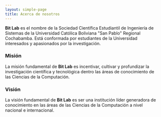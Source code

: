 ```yaml
---
layout: simple-page
title: Acerca de nosotros
---
```


**Bit Lab** es el nombre de la Sociedad Científica Estudiantil de Ingeniería de Sistemas de la Universidad Católica Boliviana "San Pablo" Regional Cochabamba. Está conformada por estudiantes de la Universidad interesados y apasionados por la investigación.

### Misión

La misión fundamental de **Bit Lab** es incentivar, cultivar y profundizar la investigación científica y tecnológica dentro las áreas de conocimiento de las Ciencias de la Computación.

### Visión

La visión fundamental de **Bit Lab** es ser una institución líder generadora de conocimiento en las áreas de las Ciencias de la Computación a nivel nacional e internacional.
